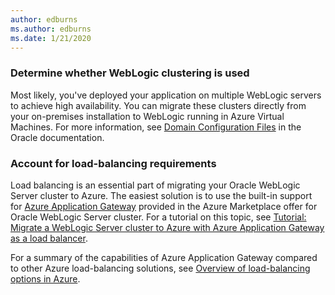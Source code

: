 ```yaml
---
author: edburns
ms.author: edburns
ms.date: 1/21/2020
---
```


### Determine whether WebLogic clustering is used

Most likely, you've deployed your application on multiple WebLogic servers to achieve high availability. You can migrate these clusters directly from your on-premises installation to WebLogic running in Azure Virtual Machines. For more information, see [Domain Configuration Files](https://docs.oracle.com/middleware/12213/wls/DOMCF/config_files.htm#DOMCF127) in the Oracle documentation.

### Account for load-balancing requirements

Load balancing is an essential part of migrating your Oracle WebLogic Server cluster to Azure.  The easiest solution is to use the built-in support for [Azure Application Gateway](/azure/application-gateway/overview) provided in the Azure Marketplace offer for Oracle WebLogic Server cluster.  For a tutorial on this topic, see [Tutorial: Migrate a WebLogic Server cluster to Azure with Azure Application Gateway as a load balancer](migrate-weblogic-with-app-gateway.md).

For a summary of the capabilities of Azure Application Gateway compared to other Azure load-balancing solutions, see [Overview of load-balancing options in Azure](/azure/architecture/guide/technology-choices/load-balancing-overview).
